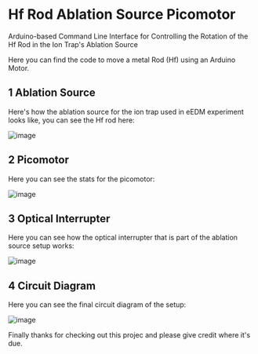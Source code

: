 # Hf Rod Ablation Source Picomotor

Arduino-based Command Line Interface for Controlling the Rotation of the Hf Rod in the Ion Trap's Ablation Source

Here you can find the code to move a metal Rod (Hf) using an Arduino Motor. 

## 1 Ablation Source 

Here's how the ablation source for the ion trap used in eEDM experiment looks like, you can see the Hf rod here: 

![image](https://github.com/Razgaleh/Precision-Motor-Control/assets/62572736/66cb99c9-3405-4076-862d-568430e817a9)

## 2 Picomotor 

Here you can see the stats for the picomotor: 

![image](https://github.com/Razgaleh/Precision-Motor-Control/assets/62572736/7218296f-5cac-4543-8346-d9904df2b664)

## 3 Optical Interrupter 

Here you can see how the optical interrupter that is part of the ablation source setup works: 

![image](https://github.com/Razgaleh/Precision-Motor-Control/assets/62572736/3d0c6cdc-d14a-4e79-827a-39291b9511ec)


## 4 Circuit Diagram

Here you can see the final circuit diagram of the setup: 

![image](https://github.com/Razgaleh/Precision-Motor-Control/assets/62572736/8385ae55-c8f1-4663-b5b4-61c71fdf7491)

Finally thanks for checking out this projec and please give credit where it's due. 
